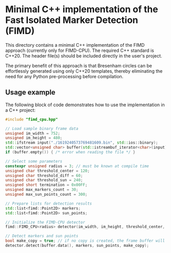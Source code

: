 # Minimal C++ implementation of the Fast Isolated Marker Detection (FIMD)

This directory contains a minimal C++ implementation of the FIMD approach (currently only for FIMD-CPU). The required C++ standard is C++20. The header file(s) should be included directly in the user's project.

The primary benefit of this approach is that Bresenham circles can be effortlessly generated using only C++20 templates, thereby eliminating the need for any Python pre-processing before compilation.

## Usage example

The following block of code demonstrates how to use the implementation in a C++ project:

```c++
#include "fimd_cpu.hpp"

// Load sample binary frame data
unsigned im_width = 752;
unsigned im_height = 480;
std::ifstream input("./1619240573769481609.bin", std::ios::binary);
std::vector<unsigned char> buffer(std::istreambuf_iterator<char>(input), {});
if (buffer.empty()) { /* error when reading the file */ }

// Select some parameters
constexpr unsigned radius = 3; // must be known at compile time
unsigned char threshold_center = 120;
unsigned char threshold_diff = 60;
unsigned char threshold_sun = 240;
unsigned short termination = 0x00FF;
unsigned max_markers_count = 30;
unsigned max_sun_points_count = 300;

// Prepare lists for detection results
std::list<fimd::Point2D> markers;
std::list<fimd::Point2D> sun_points;

// Initialize the FIMD-CPU detector
fimd::FIMD_CPU<radius> detector(im_width, im_height, threshold_center, threshold_diff, threshold_sun, termination, max_markers_count, max_sun_points_count);

// Detect markers and sun points
bool make_copy = true; // if no copy is created, the frame buffer will be modified
detector.detect(buffer.data(), markers, sun_points, make_copy);
```
